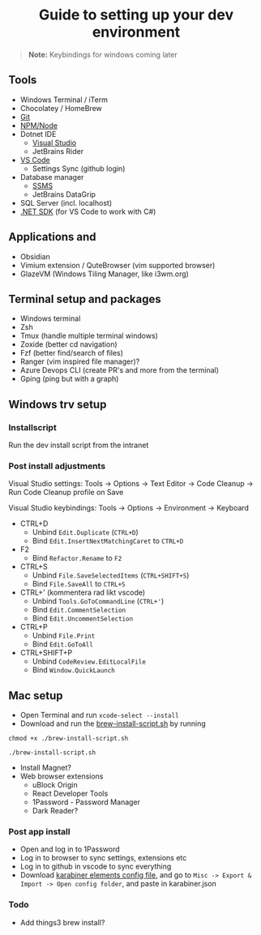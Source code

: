 <div align="center">
  
# Guide to setting up your dev environment
</div>

> **Note:** Keybindings for windows coming later

## Tools
- Windows Terminal / iTerm
- Chocolatey / HomeBrew
- [Git](https://git-scm.com/downloads)
- [NPM/Node](https://nodejs.org/en/download)
- Dotnet IDE
  - [Visual Studio](https://visualstudio.microsoft.com/downloads/)
  - JetBrains Rider
- [VS Code](https://code.visualstudio.com/Download)
  - Settings Sync (github login)
- Database manager
  - [SSMS](https://learn.microsoft.com/en-us/sql/ssms/download-sql-server-management-studio-ssms?view=sql-server-ver16)
  - JetBrains DataGrip
- SQL Server (incl. localhost)
- [.NET SDK](https://dotnet.microsoft.com/en-us/download) (for VS Code to work with C#)

## Applications and 
- Obsidian
- Vimium extension / QuteBrowser (vim supported browser)
- GlazeVM (Windows Tiling Manager, like i3wm.org)

## Terminal setup and packages
- Windows terminal
- Zsh
- Tmux (handle multiple terminal windows)
- Zoxide (better cd navigation)
- Fzf (better find/search of files)
- Ranger (vim inspired file manager)?
- Azure Devops CLI (create PR's and more from the terminal)
- Gping (ping but with a graph)



## Windows trv setup
### Installscript
Run the dev install script from the intranet


### Post install adjustments
Visual Studio settings:
Tools -> Options -> Text Editor -> Code Cleanup -> Run Code Cleanup profile on Save

Visual Studio keybindings:
Tools -> Options -> Environment -> Keyboard
- CTRL+D
  - Unbind `Edit.Duplicate` (`CTRL+D`)
  - Bind `Edit.InsertNextMatchingCaret` to `CTRL+D`
- F2
  - Bind `Refactor.Rename` to `F2`
- CTRL+S
  - Unbind `File.SaveSelectedItems` (`CTRL+SHIFT+S`)
  - Bind `File.SaveAll` to `CTRL+S`
- CTRL+' (kommentera rad likt vscode)
  - Unbind `Tools.GoToCommandLine` (`CTRL+'`)
  - Bind `Edit.CommentSelection`
  - Bind `Edit.UncommentSelection`
- CTRL+P
  - Unbind `File.Print`
  - Bind `Edit.GoToAll`
- CTRL+SHIFT+P
  - Unbind `CodeReview.EditLocalFile`
  - Bind `Window.QuickLaunch`




## Mac setup
- Open Terminal and run `xcode-select --install`
- Download and run the [brew-install-script.sh](https://github.com/lukasbergman/dev-setup/blob/main/brew-install-script.sh) by running
```
chmod +x ./brew-install-script.sh

./brew-install-script.sh
```
- Install Magnet?
- Web browser extensions
  - uBlock Origin
  - React Developer Tools
  - 1Password - Password Manager
  - Dark Reader?

### Post app install
- Open and log in to 1Password
- Log in to browser to sync settings, extensions etc
- Log in to github in vscode to sync everything
- Download [karabiner elements config file](https://github.com/lukasbergman/dev-setup/blob/main/karabiner.json), and go to `Misc -> Export & Import -> Open config folder`, and paste in karabiner.json

### Todo
- Add things3 brew install?
